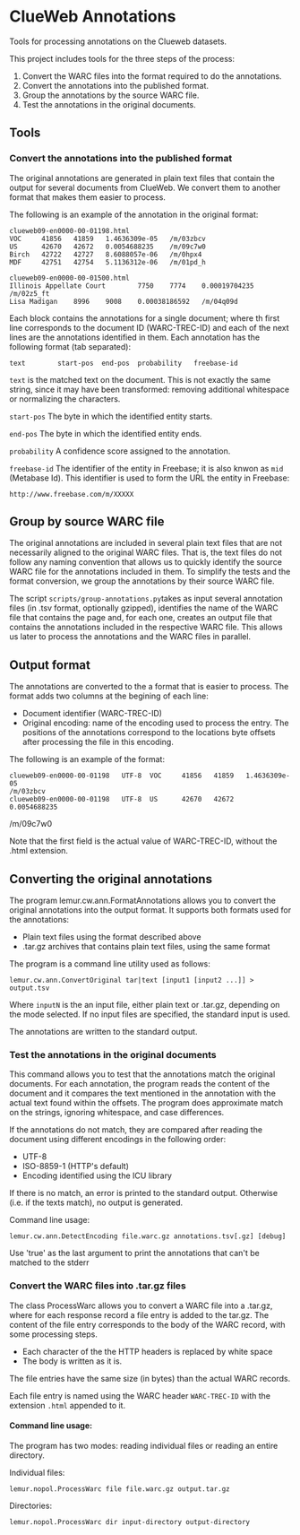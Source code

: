 
ClueWeb Annotations
===================

Tools for processing annotations on the Clueweb datasets. 

This project includes tools for the three steps of the process:

1. Convert the WARC files into the format required to do the annotations.
2. Convert the annotations into the published format.
3. Group the annotations by the source WARC file.
4. Test the annotations in the original documents.

## Tools

### Convert the annotations into the published format

The original annotations are generated in plain text files that contain the 
output for several documents from ClueWeb. We convert them to another format 
that makes them easier to process. 

The following is an example of the annotation in the original format:

    clueweb09-en0000-00-01198.html
    VOC     41856   41859   1.4636309e-05   /m/03zbcv
    US      42670   42672   0.0054688235    /m/09c7w0
    Birch   42722   42727   8.6088057e-06   /m/0hpx4
    MDF     42751   42754   5.1136312e-06   /m/01pd_h

    clueweb09-en0000-00-01500.html
    Illinois Appellate Court        7750    7774    0.00019704235   /m/02z5_ft
    Lisa Madigan    8996    9008    0.00038186592   /m/04q09d

Each block contains the annotations for a single document; where th first line 
corresponds to the document ID (WARC-TREC-ID) and each of the next lines are 
the annotations identified in them. Each annotation has the following format 
(tab separated):

    text        start-pos  end-pos  probability   freebase-id

`text` is the matched text on the document. This is not exactly the same 
string, since it may have been transformed: removing additional whitespace or 
normalizing the characters.

`start-pos` The byte in which the identified entity starts.

`end-pos` The byte in which the identified entity ends.

`probability` A confidence score assigned to the annotation.

`freebase-id` The identifier of the entity in Freebase; it is also knwon as 
`mid` (Metabase Id). This identifier is used to form the URL the entity in 
Freebase:

    http://www.freebase.com/m/XXXXX


## Group by source WARC file

The original annotations are included in several plain text files that are not
necessarily aligned to the original WARC files. That is, the text files do not
follow any naming convention that allows us to quickly identify the source 
WARC file for the annotations included in them. To simplify the tests and the 
format conversion, we group the annotations by their source WARC file.

The script `scripts/group-annotations.py`takes as input several annotation 
files (in .tsv format, optionally gzipped), identifies the name of the WARC 
file that contains the page and, for each one, creates an output file that 
contains the annotations included in the respective WARC file. This allows 
us later to process the annotations and the WARC files in parallel.

## Output format

The annotations are converted to the a format that is easier to process. The 
format adds two columns at the begining of each line:

* Document identifier (WARC-TREC-ID)
* Original encoding: name of the encoding used to process the entry. The
  positions of the annotations correspond to the locations byte offsets
  after processing the file in this encoding.

The following is an example of the format:

    clueweb09-en0000-00-01198   UTF-8  VOC     41856   41859   1.4636309e-05   
    /m/03zbcv
    clueweb09-en0000-00-01198   UTF-8  US      42670   42672   0.0054688235    
/m/09c7w0


Note that the first field is the actual value of WARC-TREC-ID, without the 
.html extension.

## Converting the original annotations

The program lemur.cw.ann.FormatAnnotations allows you to convert the original 
annotations into the output format. It supports both formats used for the 
annotations:

* Plain text files using the format described above
* .tar.gz archives that contains plain text files, using the same format

The program is a command line utility used as follows:

    lemur.cw.ann.ConvertOriginal tar|text [input1 [input2 ...]] > output.tsv
    
Where `inputN` is the an input file, either plain text or .tar.gz, depending on 
the mode selected. If no input files are specified, the standard input is 
used.

The annotations are written to the standard output.

### Test the annotations in the original documents

This command allows you to test that the annotations match the original 
documents. For each annotation, the program reads the content of the document
and it compares the text mentioned in the annotation with the actual text found
within the offsets. The program does approximate match on the strings, ignoring 
whitespace, and case differences.

If the annotations do not match, they are compared after reading the document
using different encodings in the following order:

- UTF-8
- ISO-8859-1 (HTTP's default)
- Encoding identified using the ICU library

If there is no match, an error is printed to the standard output. Otherwise
(i.e. if the texts match), no output is generated.

Command line usage:

    lemur.cw.ann.DetectEncoding file.warc.gz annotations.tsv[.gz] [debug]

Use 'true' as the last argument to print the annotations that can't be matched to the stderr


### Convert the WARC files into .tar.gz files

The class ProcessWarc allows you to convert a WARC file into a .tar.gz, where
for each response record a file entry is added to the tar.gz. The content
of the file entry corresponds to the body of the WARC record, with some 
processing steps.

- Each character of the the HTTP headers is replaced by white space    
- The body is written as it is. 

The file entries have the same size (in bytes) than the actual WARC records. 

Each file entry is named using the WARC header `WARC-TREC-ID` with the
extension `.html` appended to it.

#### Command line usage:

The program has two modes: reading individual files or reading an entire 
directory.

Individual files:

    lemur.nopol.ProcessWarc file file.warc.gz output.tar.gz

Directories:

    lemur.nopol.ProcessWarc dir input-directory output-directory





